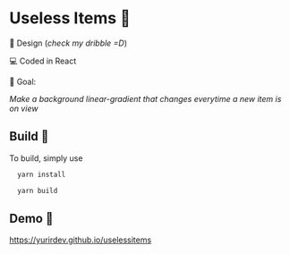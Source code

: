 # Useless Items 🛒

🎨 Design (*check my dribble =D*)

💻 Coded in React 

🥅 Goal:

*Make a background linear-gradient that changes everytime a new item is on view*

## Build 🚧

To build, simply use 

```bash
  yarn install
```
```bash
  yarn build
```



## Demo 🚀

https://yurirdev.github.io/uselessitems
